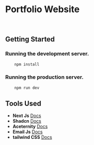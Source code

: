 # Portfolio Website


<br/>


## Getting Started


### Running the development server.

```bash
    npm install
```

### Running the production server.

```bash
    npm run dev
```

## Tools Used

- **Next Js** [Docs](https://nextjs.org/docs)
- **Shadcn** [Docs](https://ui.shadcn.com/docs/installation/next)
- **Aceternity** [Docs](https://ui.aceternity.com/docs/install-nextjs)
- **Email Js** [Docs](https://www.emailjs.com/docs/examples/reactjs/)
- **tailwind CSS** [Docs](https://tailwindcss.com/docs/installation/framework-guides/nextjs)
